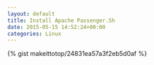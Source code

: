 ```yaml
---
layout: default                                                                                                              
title: Install Apache Passenger.Sh                                                                                                                       
date: 2015-05-15 14:52:24+00:00                                                                                                                        
categories: Linux                                                                                                                
---                                                                                                                              
```


{% gist makeittotop/24831ea57a3f2eb5d0af %}                                                                                                           

